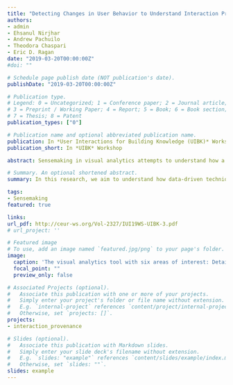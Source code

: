 ```yaml
---
title: "Detecting Changes in User Behavior to Understand Interaction Provenance during Visual Data Analysis"
authors:
- admin
- Ehsanul Nirjhar
- Andrew Pachuilo
- Theodora Chaspari
- Eric D. Ragan
date: "2019-03-20T00:00:00Z"
#doi: ""

# Schedule page publish date (NOT publication's date).
publishDate: "2019-03-20T00:00:00Z"

# Publication type.
# Legend: 0 = Uncategorized; 1 = Conference paper; 2 = Journal article;
# 3 = Preprint / Working Paper; 4 = Report; 5 = Book; 6 = Book section;
# 7 = Thesis; 8 = Patent
publication_types: ["0"]

# Publication name and optional abbreviated publication name.
publication: In *User Interactions for Building Knowledge (UIBK)* Workshop, ACM Intelligent User Interfaces (IUI) Proceedings
publication_short: In *UIBK* Workshop

abstract: Sensemaking in visual analytics attempts to understand how a tool is being used in order to better hand off data for collab- oration and document the formation of research hypotheses. Conventional approaches take advantage of human experts to identify periods of sensemaking using theoretical models or utilize verbalized/written out rationale provided by the users. However, these approaches can be inefficient and inaccurate since they heavily rely on subjective human reports. In this research, we aim to understand how data-driven techniques can automatically identify changes in user behavior (inflection points) based on user interaction logs collected from eye tracking and mouse interactions. We relay the results of a supervised classification system using Hidden Markov Models to automatically predict changes in a visual data analysis of a cyber security scenario. Using cross validation, we explore the effects of different interaction behaviors. Preliminary results indicate a 70% accuracy in identifying inflection points. These preliminary results suggest the feasibility of data-driven approaches in furthering our understanding regarding sense- making and interaction provenance in visual analytics.

# Summary. An optional shortened abstract.
summary: In this research, we aim to understand how data-driven techniques can automatically identify changes in user behavior (inflection points) based on user interaction logs collected from eye tracking and mouse interactions.

tags:
- Sensemaking
featured: true

links:
url_pdf: http://ceur-ws.org/Vol-2327/IUI19WS-UIBK-3.pdf
# url_project: ''

# Featured image
# To use, add an image named `featured.jpg/png` to your page's folder.
image:
  caption: 'The visual analytics tool with six areas of interest: Detailed Histogram (i), Overview Histogram (ii), Network Graph (iii), Offices (iv), Info (v), Table (vi).'
  focal_point: ""
  preview_only: false

# Associated Projects (optional).
#   Associate this publication with one or more of your projects.
#   Simply enter your project's folder or file name without extension.
#   E.g. `internal-project` references `content/project/internal-project/index.md`.
#   Otherwise, set `projects: []`.
projects:
- interaction_provenance

# Slides (optional).
#   Associate this publication with Markdown slides.
#   Simply enter your slide deck's filename without extension.
#   E.g. `slides: "example"` references `content/slides/example/index.md`.
#   Otherwise, set `slides: ""`.
slides: example
---
```


<!-- Supplementary notes can be added here, including [code and math](https://sourcethemes.com/academic/docs/writing-markdown-latex/). -->
